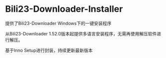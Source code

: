 # Bili23-Downloader-Installer
提供了Bili23-Downloader Windows下的一键安装程序

从Bili23-Downloader 1.52.0版本起提供多语言安装程序，无需再使用解压软件进行解压。

基于Inno Setup进行封装，持续更新最新版本

